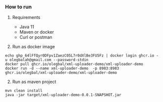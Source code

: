 ### How to run

1) Requirements
    - Java 11
    - Maven or docker
    - Curl or postman

1) Run as docker image

```
echo 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 | docker login ghcr.io -u olegbalah@gmail.com --password-stdin
docker pull ghcr.io/olegbal/xml-uploader-demo/xml-uploader-demo
docker run -d --name xml-uploader-demo  -p 8983:8983 ghcr.io/olegbal/xml-uploader-demo/xml-uploader-demo
```

2) Run as maven project

```
mvn clean install
java -jar target/xml-uploader-demo-0.0.1-SNAPSHOT.jar
```

